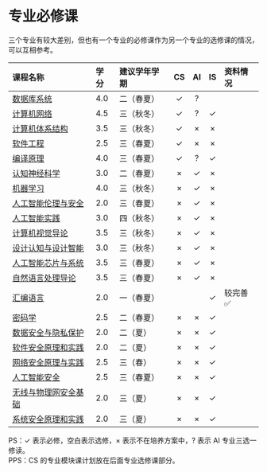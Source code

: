 # 专业必修课

三个专业有较大差别，但也有一个专业的必修课作为另一个专业的选修课的情况，可以互相参考。

<style>
.md-typeset table:not([class]) th {
    min-width: 1em;
}
</style>

<div style="text-align: center" markdown="1">

|课程名称|学分|建议学年学期|CS|AI|IS|资料情况|
|:--|:--|:--|:--:|:--:|:--:|:--|
|[数据库系统](database/)|4.0|二（春夏）|✓|?|||
|[计算机网络](computer_networks/)|4.5|三（秋冬）|✓|?|✓||
|[计算机体系结构](computer_architecture/)|3.5|三（秋冬）|✓|×|×||
|[软件工程](software_engineering/)|2.5|三（春夏）|✓|×|×||
|[编译原理](compilers_principles/)|4.0|三（春夏）|✓|?|✓||
|[认知神经科学](cognitive_neuroscience/)|3.0|二（春夏）|×|✓|×||
|[机器学习](machine_learning/)|4.0|三（秋冬）|×|✓|×||
|[人工智能伦理与安全](ai_ethics_security/)|2.0|三（春夏）|×|✓|×||
|[人工智能实践](ai_practice/)|3.0|四（秋冬）|×|✓|×||
|[计算机视觉导论](computer_vision/)|3.5|三（秋冬）|×|✓|×||
|[设计认知与设计智能](design_cognition/)|3.0|三（秋冬）|×|✓|×||
|[人工智能芯片与系统](ai_chips_systems/)|3.5|三（春夏）|×|✓|×||
|[自然语言处理导论](natural_language_processing/)|3.5|三（春夏）|×|✓|×||
|[汇编语言](assemble/)|2.0|一（春夏）|||✓|较完善✅|
|[密码学](cryptography/)|2.5|二（春夏）|×|×|✓||
|[数据安全与隐私保护](data_security/)|2.0|二（夏）|×|×|✓||
|[软件安全原理和实践](software_security/)|2.0|二（夏）|×|×|✓||
|[网络安全原理与实践](network_security/)|2.5|三（春）|×|×|✓||
|[人工智能安全](ai_security/)|2.5|三（春夏）|×|×|✓||
|[无线与物理网安全基础](wireless_iot_security/)|2.0|三（夏）|×|×|✓||
|[系统安全原理和实践](system_security/)|2.0|三（夏）|×|×|✓||

</div>

PS：✓ 表示必修，空白表示选修，× 表示不在培养方案中，? 表示 AI 专业三选一修读。  
PPS：CS 的专业模块课计划放在后面专业选修课部分。